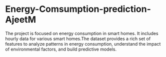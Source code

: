# Energy-Comsumption-prediction-AjeetM
The project is focused on energy consumption in smart homes. It includes hourly data for various smart homes.The dataset provides a rich set of features to analyze patterns in energy consumption, understand the impact of environmental factors, and build predictive models.
